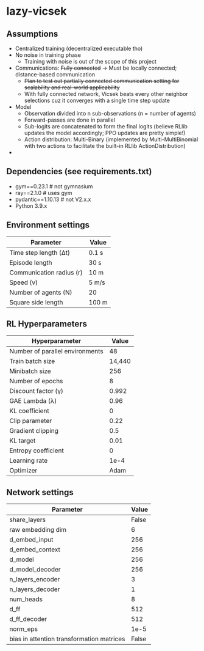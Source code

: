 # lazy-vicsek

## Assumptions
- Centralized training (decentralized executable tho)
- No noise in training phase
  - Training with noise is out of the scope of this project 
- Communications: ~~Fully connected~~ -> Must be locally connected; distance-based communication
  - ~~Plan to test out partially connected communication setting for scalability and real-world applicability~~
  - With fully connected network, Vicsek beats every other neighbor selections cuz it converges with a single time step update
- Model
  - Observation divided into n sub-observations (n = number of agents)
  - Forward-passes are done in parallel
  - Sub-logits are concatenated to form the final logits (believe RLlib updates the model accordingly; PPO updates are pretty simple!)
  - Action distribution: Multi-Binary (implemented by Multi-MultiBinomial with two actions to facilitate the built-in RLlib ActionDistribution)
-

## Dependencies (see requirements.txt)
- gym==0.23.1        # not gymnasium
- ray==2.1.0         # uses gym
- pydantic==1.10.13  # not V2.x.x
- Python 3.9.x


## Environment settings
| Parameter                    | Value   |
|------------------------------|---------|
| Time step length (Δt)         | 0.1 s   |
| Episode length                | 30 s    |
| Communication radius (r)      | 10 m    |
| Speed (v)                     | 5 m/s   |
| Number of agents (N)          | 20      |
| Square side length            | 100 m   |

## RL Hyperparameters
| Hyperparameter             | Value   |
|----------------------------|---------|
| Number of parallel environments | 48      |
| Train batch size            | 14,440  |
| Minibatch size              | 256     |
| Number of epochs            | 8       |
| Discount factor (γ)         | 0.992   |
| GAE Lambda (λ)              | 0.96    |
| KL coefficient              | 0       |
| Clip parameter              | 0.22    |
| Gradient clipping           | 0.5     |
| KL target                   | 0.01    |
| Entropy coefficient         | 0       |
| Learning rate               | 1e-4    |
| Optimizer                   | Adam    |

## Network settings
| Parameter                                 | Value   |
|-------------------------------------------|---------|
| share_layers                              | False   |
| raw embedding dim                         | 6       |
| d_embed_input                             | 256     |
| d_embed_context                           | 256     |
| d_model                                   | 256     |
| d_model_decoder                           | 256     |
| n_layers_encoder                          | 3       |
| n_layers_decoder                          | 1       |
| num_heads                                 | 8       |
| d_ff                                      | 512     |
| d_ff_decoder                              | 512     |
| norm_eps                                  | 1e-5    |
| bias in attention transformation matrices | False   |